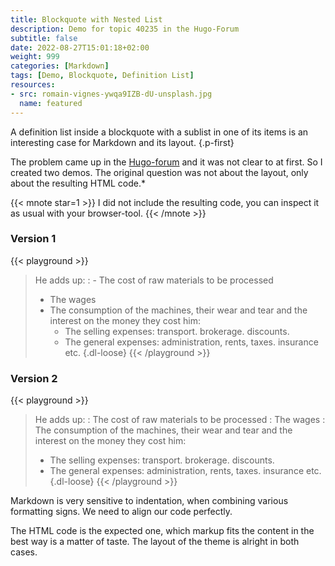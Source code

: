 ```yaml
---
title: Blockquote with Nested List
description: Demo for topic 40235 in the Hugo-Forum
subtitle: false
date: 2022-08-27T15:01:18+02:00
weight: 999
categories: [Markdown]
tags: [Demo, Blockquote, Definition List]
resources:
- src: romain-vignes-ywqa9IZB-dU-unsplash.jpg
  name: featured
---
```


A definition list inside a blockquote with a sublist in one of its items is an interesting case for Markdown and its layout.
{.p-first}<!--more-->

The problem came up in the [Hugo-forum](https://discourse.gohugo.io/t/list-as-a-definition-list-item/40235) and it was not clear to at first. So I created two demos. The original question was not about the layout, only about the resulting HTML code.\*

{{< mnote star=1 >}}
I did not include the resulting code, you can inspect it as usual with your browser-tool.
{{< /mnote >}}

### Version 1
{{< playground >}}
> He adds up:
> : - The cost of raw materials to be processed
>   - The wages
>   - The consumption of the machines, their wear and tear and the interest on the money they cost him:
>     - The selling expenses: transport. brokerage. discounts.
>     - The general expenses: administration, rents, taxes. insurance etc.
> {.dl-loose}
{{< /playground >}}

### Version 2
{{< playground >}}
> He adds up:
> : The cost of raw materials to be processed
> : The wages
> : The consumption of the machines, their wear and tear and the interest on the money they cost him:
>   - The selling expenses: transport. brokerage. discounts.
>   - The general expenses: administration, rents, taxes. insurance etc.
> {.dl-loose}
{{< /playground >}}

Markdown is very sensitive to indentation, when combining various formatting signs. We need to align our code perfectly.

The HTML code is the expected one, which markup fits the content in the best way is a matter of taste. The layout of the theme is alright in both cases.
